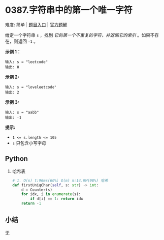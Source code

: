 # 0387.字符串中的第一个唯一字符

难度: 简单 | [题目入口]() | [官方题解]()

给定一个字符串 `s` ，找到 *它的第一个不重复的字符，并返回它的索引* 。如果不存在，则返回 `-1` 。

 

**示例 1：**

```
输入: s = "leetcode"
输出: 0
```

**示例 2:**

```
输入: s = "loveleetcode"
输出: 2
```

**示例 3:**

```
输入: s = "aabb"
输出: -1
```

 

**提示:**

- `1 <= s.length <= 105`
- `s` 只包含小写字母

## Python

1. 哈希表

   ```python
   # 1. O(n) t:96ms(60%) O(m) m:14.9M(98%) 哈希
   def firstUniqChar(self, s: str) -> int:
       d = Counter(s)
       for idx, i in enumerate(s):
           if d[i] == 1: return idx
       return -1
   ```

## 小结

无
